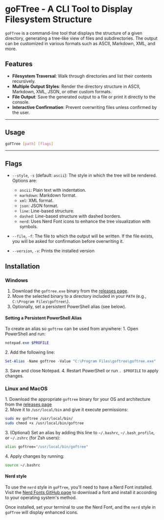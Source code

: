 # goFTree - A CLI Tool to Display Filesystem Structure

`goFTree` is a command-line tool that displays the structure of a given directory, generating a tree-like view of files and subdirectories. The output can be customized in various formats such as ASCII, Markdown, XML, and more. 

## Features

- **Filesystem Traversal**: Walk through directories and list their contents recursively.
- **Multiple Output Styles**: Render the directory structure in ASCII, Markdown, XML, JSON, or other custom formats.
- **File Output**: Save the generated output to a file or print it directly to the console.
- **Interactive Confirmation**: Prevent overwriting files unless confirmed by the user.
--- 
## Usage

```bash
goFTree [path] [flags]
```

---
## Flags

- `--style`, `-s` (default: `ascii`): The style in which the tree will be rendered. Options are:
    - `ascii`: Plain text with indentation.
    - `markdown`: Markdown format.
    - `xml`: XML format.
    - `json`: JSON format.
    - `line`: Line-based structure.
    - `dashed`: Line-based structure with dashed borders.
    - `nerd`: Uses Nerd Font icons to enhance the tree visualization with symbols.
  
- `--file`, `-f`: The file to which the output will be written. If the file exists, you will be asked for confirmation before overwriting it.
- `--version`, `-v`: Prints the installed version

## Installation
### Windows

1. Download the `goftree.exe` binary from the [releases page](https://github.com/EdgeLordKirito/goFTree/releases).
2. Move the selected binary  to a directory included in your `PATH` (e.g., `C:\Program Files\goftree\`).
3. Optionally, set a persistent PowerShell alias (see below).
#### Setting a Persistent PowerShell Alias
To create an alias so `goftree` can be used from anywhere:
1\. Open PowerShell and run:

```powershell
notepad.exe $PROFILE
```

2\. Add the following line:

```powershell
Set-Alias -Name goftree -Value "C:\Program Files\goftree\goftree.exe"
```

3\. Save and close Notepad.
4\. Restart PowerShell or run `. $PROFILE` to apply changes.
### Linux and MacOS
1\. Download the appropriate `goftree` binary for your OS and architecture from the [releases page](https://github.com/EdgeLordKirito/goFTree/releases)  
2\. Move it to `/usr/local/bin` and give it execute permissions:

```sh
sudo mv goftree /usr/local/bin/
sudo chmod +x /usr/local/bin/goftree
```

3\. (Optional) Set an alias by adding this line to `~/.bashrc`, `~/.bash_profile`, or `~/.zshrc` (for Zsh users):

```sh
alias goftree="/usr/local/bin/goftree"
```

4\. Apply changes by running:

```sh
source ~/.bashrc
```
#### Nerd style
To use the `nerd` style in `goFTree`, you'll need to have a Nerd Font installed. Visit the [Nerd Fonts GitHub page](https://github.com/ryanoasis/nerd-fonts) to download a font and install it according to your operating system's method.

Once installed, set your terminal to use the Nerd Font, and the `nerd` style in `goFTree` will display enhanced icons.
